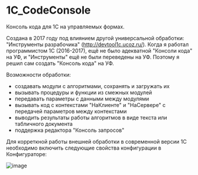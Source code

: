 # 1C_CodeConsole
Консоль кода для 1С на управляемых формах.

Создана в 2017 году под влиянием другой универсальной обработки: "Инструменты разрабочика" (http://devtool1c.ucoz.ru/).
Когда я работал программистом 1С (2016-2017), ещё не было адекватной "Консоли кода" на УФ, и "Инструменты" ещё не были переведены на УФ. Поэтому я решил сам создать "Консоль кода" на УФ.

Возможности обработки:
- создавать модули с алгоритмами, сохранять и загружать их
- вызывать процедуры и функции из смежных модулей
- передавать параметры с данными между модулями
- вызывать код с контекстами "НаКлиенте" и "НаСервере" с передачей параметров между контекстами
- выводить результаты работы алгоритмов в виде текста или табличного документа
- поддержка редактора "Консоль запросов" 

Для корреткной работы внешней обработки в современной версии 1С необходимо включить следующие свойства конфигурации в Конфигураторе:

![image](https://github.com/Nisetie/1C_CodeConsole/assets/9473201/db9caf0d-2f6b-40ef-b6ee-c8100c984b3f)

